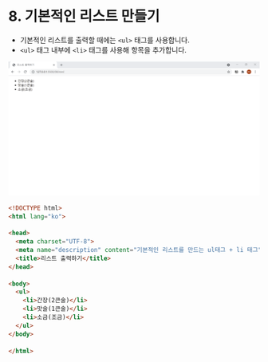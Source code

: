 # 8. 기본적인 리스트 만들기
- 기본적인 리스트를 출력할 때에는 `<ul>` 태그를 사용합니다.
- `<ul>` 태그 내부에 `<li>` 태그를 사용해 항목을 추가합니다.  
  
![기본적인 리스트 만들기](img/08.png)
```html
<!DOCTYPE html>
<html lang="ko">

<head>
  <meta charset="UTF-8">
  <meta name="description" content="기본적인 리스트를 만드는 ul태그 + li 태그">
  <title>리스트 출력하기</title>
</head>

<body>
  <ul>
    <li>간장(2큰술)</li>
    <li>맛술(1큰술)</li>
    <li>소금(조금)</li>
  </ul>
</body>

</html>
```